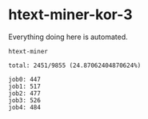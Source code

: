 # htext-miner-kor-3

Everything doing here is automated.

```
htext-miner

total: 2451/9855 (24.87062404870624%)

job0: 447
job1: 517
job2: 477
job3: 526
job4: 484
```